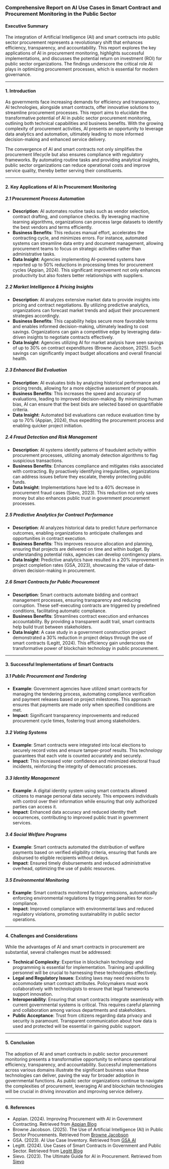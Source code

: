 ### Comprehensive Report on AI Use Cases in Smart Contract and Procurement Monitoring in the Public Sector

#### Executive Summary
The integration of Artificial Intelligence (AI) and smart contracts into public sector procurement represents a revolutionary shift that enhances efficiency, transparency, and accountability. This report explores the key applications of AI in procurement monitoring, highlights successful implementations, and discusses the potential return on investment (ROI) for public sector organizations. The findings underscore the critical role AI plays in optimizing procurement processes, which is essential for modern governance.

---

#### 1. Introduction
As governments face increasing demands for efficiency and transparency, AI technologies, alongside smart contracts, offer innovative solutions to streamline procurement processes. This report aims to elucidate the transformative potential of AI in public sector procurement monitoring, outlining both technical capabilities and business benefits. With the growing complexity of procurement activities, AI presents an opportunity to leverage data analytics and automation, ultimately leading to more informed decision-making and enhanced service delivery.

The convergence of AI and smart contracts not only simplifies the procurement lifecycle but also ensures compliance with regulatory frameworks. By automating routine tasks and providing analytical insights, public sector organizations can reduce operational costs and improve service quality, thereby better serving their constituents. 

---

#### 2. Key Applications of AI in Procurement Monitoring

##### 2.1 Procurement Process Automation
- **Description**: AI automates routine tasks such as vendor selection, contract drafting, and compliance checks. By leveraging machine learning algorithms, organizations can process large datasets to identify the best vendors and terms efficiently.
- **Business Benefits**: This reduces manual effort, accelerates the contracting cycle, and minimizes errors. For instance, automated systems can streamline data entry and document management, allowing procurement teams to focus on strategic activities rather than administrative tasks.
- **Data Insight**: Agencies implementing AI-powered systems have reported up to 50% reductions in processing times for procurement cycles (Appian, 2024). This significant improvement not only enhances productivity but also fosters better relationships with suppliers.

##### 2.2 Market Intelligence & Pricing Insights
- **Description**: AI analyzes extensive market data to provide insights into pricing and contract negotiations. By utilizing predictive analytics, organizations can forecast market trends and adjust their procurement strategies accordingly.
- **Business Benefits**: This capability helps secure more favorable terms and enables informed decision-making, ultimately leading to cost savings. Organizations can gain a competitive edge by leveraging data-driven insights to negotiate contracts effectively.
- **Data Insight**: Agencies utilizing AI for market analysis have seen savings of up to 30% on contract expenditures (Browne Jacobson, 2025). Such savings can significantly impact budget allocations and overall financial health.

##### 2.3 Enhanced Bid Evaluation
- **Description**: AI evaluates bids by analyzing historical performance and pricing trends, allowing for a more objective assessment of proposals.
- **Business Benefits**: This increases the speed and accuracy of evaluations, leading to improved decision-making. By minimizing human bias, AI can ensure that the best bids are selected based on quantifiable criteria.
- **Data Insight**: Automated bid evaluations can reduce evaluation time by up to 70% (Appian, 2024), thus expediting the procurement process and enabling quicker project initiation.

##### 2.4 Fraud Detection and Risk Management
- **Description**: AI systems identify patterns of fraudulent activity within procurement processes, utilizing anomaly detection algorithms to flag suspicious transactions.
- **Business Benefits**: Enhances compliance and mitigates risks associated with contracting. By proactively identifying irregularities, organizations can address issues before they escalate, thereby protecting public funds.
- **Data Insight**: Implementations have led to a 40% decrease in procurement fraud cases (Sievo, 2023). This reduction not only saves money but also enhances public trust in government procurement processes.

##### 2.5 Predictive Analytics for Contract Performance
- **Description**: AI analyzes historical data to predict future performance outcomes, enabling organizations to anticipate challenges and opportunities in contract execution.
- **Business Benefits**: This improves resource allocation and planning, ensuring that projects are delivered on time and within budget. By understanding potential risks, agencies can develop contingency plans.
- **Data Insight**: Predictive analytics have resulted in a 20% improvement in project completion rates (GSA, 2023), showcasing the value of data-driven decision-making in procurement.

##### 2.6 Smart Contracts for Public Procurement
- **Description**: Smart contracts automate bidding and contract management processes, ensuring transparency and reducing corruption. These self-executing contracts are triggered by predefined conditions, facilitating automatic compliance.
- **Business Benefits**: Streamlines contract execution and enhances accountability. By providing a transparent audit trail, smart contracts help build trust between stakeholders.
- **Data Insight**: A case study in a government construction project demonstrated a 30% reduction in project delays through the use of smart contracts (Legitt, 2024). This efficiency gain underscores the transformative power of blockchain technology in public procurement.

---

#### 3. Successful Implementations of Smart Contracts

##### 3.1 Public Procurement and Tendering
- **Example**: Government agencies have utilized smart contracts for managing the tendering process, automating compliance verification and payment releases based on project milestones. This approach ensures that payments are made only when specified conditions are met.
- **Impact**: Significant transparency improvements and reduced procurement cycle times, fostering trust among stakeholders.

##### 3.2 Voting Systems
- **Example**: Smart contracts were integrated into local elections to securely record votes and ensure tamper-proof results. This technology guarantees that each vote is counted accurately and securely.
- **Impact**: This increased voter confidence and minimized electoral fraud incidents, reinforcing the integrity of democratic processes.

##### 3.3 Identity Management
- **Example**: A digital identity system using smart contracts allowed citizens to manage personal data securely. This empowers individuals with control over their information while ensuring that only authorized parties can access it.
- **Impact**: Enhanced data accuracy and reduced identity theft occurrences, contributing to improved public trust in government services.

##### 3.4 Social Welfare Programs
- **Example**: Smart contracts automated the distribution of welfare payments based on verified eligibility criteria, ensuring that funds are disbursed to eligible recipients without delays.
- **Impact**: Ensured timely disbursements and reduced administrative overhead, optimizing the use of public resources.

##### 3.5 Environmental Monitoring
- **Example**: Smart contracts monitored factory emissions, automatically enforcing environmental regulations by triggering penalties for non-compliance.
- **Impact**: Improved compliance with environmental laws and reduced regulatory violations, promoting sustainability in public sector operations.

---

#### 4. Challenges and Considerations
While the advantages of AI and smart contracts in procurement are substantial, several challenges must be addressed:
- **Technical Complexity**: Expertise in blockchain technology and programming is essential for implementation. Training and upskilling personnel will be crucial to harnessing these technologies effectively.
- **Legal and Regulatory Issues**: Existing laws may need revisions to accommodate smart contract attributes. Policymakers must work collaboratively with technologists to ensure that legal frameworks support innovation.
- **Interoperability**: Ensuring that smart contracts integrate seamlessly with current governmental systems is critical. This requires careful planning and collaboration among various departments and stakeholders.
- **Public Acceptance**: Trust from citizens regarding data privacy and security is paramount. Transparent communication about how data is used and protected will be essential in gaining public support.

---

#### 5. Conclusion
The adoption of AI and smart contracts in public sector procurement monitoring presents a transformative opportunity to enhance operational efficiency, transparency, and accountability. Successful implementations across various domains illustrate the significant business value these technologies can deliver, paving the way for broader adoption in governmental functions. As public sector organizations continue to navigate the complexities of procurement, leveraging AI and blockchain technologies will be crucial in driving innovation and improving service delivery.

---

#### 6. References
- Appian. (2024). Improving Procurement with AI in Government Contracting. Retrieved from [Appian Blog](https://appian.com/blog/acp/public-sector/ai-in-government-contracting) 
- Browne Jacobson. (2025). The Use of Artificial Intelligence (AI) in Public Sector Procurements. Retrieved from [Browne Jacobson](https://www.brownejacobson.com/insights/use-of-ai-in-public-sector-procurements)
- GSA. (2023). AI Use Case Inventory. Retrieved from [GSA AI](https://www.gsa.gov/technology/government-it-initiatives/artificial-intelligence/how-were-using-ai/ai-use-case-inventory)
- Legitt. (2024). Use Cases of Smart Contracts in Government and Public Sector. Retrieved from [Legitt Blog](https://legittai.com/blog/smart-contracts-in-government-and-public-sector)
- Sievo. (2023). The Ultimate Guide for AI in Procurement. Retrieved from [Sievo](https://sievo.com/resources/ai-in-procurement)
